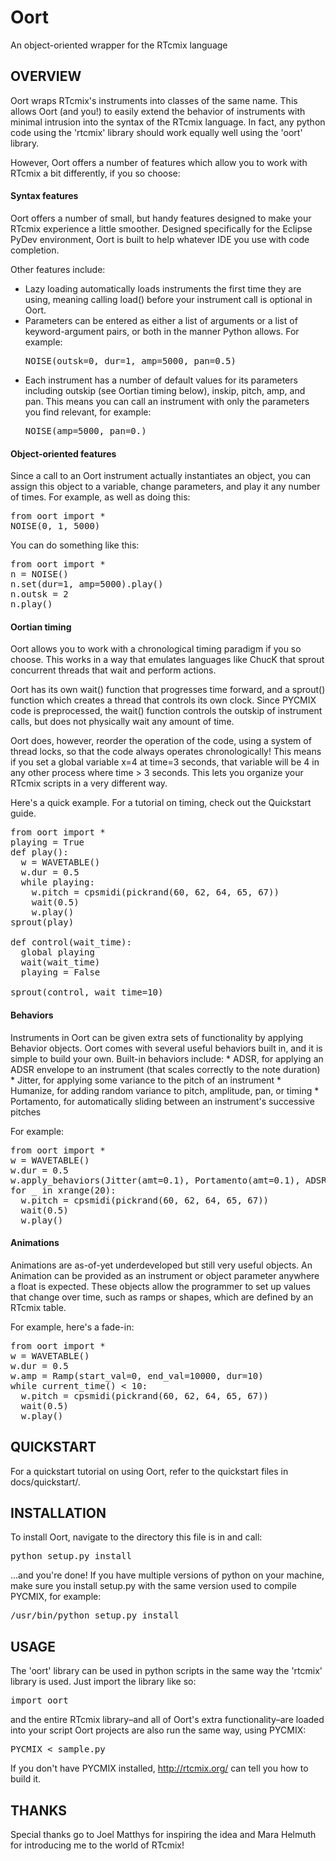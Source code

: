 Oort
====

An object-oriented wrapper for the RTcmix language

OVERVIEW
------
Oort wraps RTcmix's instruments into classes of the same name.  This allows Oort (and you!) to easily extend the behavior of instruments with minimal intrusion into the syntax of the RTcmix language.  In fact, any python code using the 'rtcmix' library should work equally well using the 'oort' library.

However, Oort offers a number of features which allow you to work with RTcmix a bit differently, if you so choose:

<h4>Syntax features</h4>
Oort offers a number of small, but handy features designed to make your RTcmix experience a little smoother.  Designed specifically for the Eclipse PyDev environment, Oort is built to help whatever IDE you use with code completion.  

Other features include:
* Lazy loading automatically loads instruments the first time they are using, meaning calling load() before your instrument call is optional in Oort.
* Parameters can be entered as either a list of arguments or a list of keyword-argument pairs, or both in the manner Python allows.  For example:
  <pre>NOISE(outsk=0, dur=1, amp=5000, pan=0.5)</pre>
* Each instrument has a number of default values for its parameters including outskip (see Oortian timing below), inskip, pitch, amp, and pan.  This means you can call an instrument with only the parameters you find relevant, for example:
  <pre>NOISE(amp=5000, pan=0.)</pre>

<h4>Object-oriented features</h4>
Since a call to an Oort instrument actually instantiates an object, you can assign this object to a variable, change parameters, and play it any number of times.  For example, as well as doing this:
<pre>from oort import *
NOISE(0, 1, 5000)</pre>
You can do something like this:
<pre>
from oort import *
n = NOISE()
n.set(dur=1, amp=5000).play()
n.outsk = 2
n.play()
</pre>

<h4>Oortian timing</h4>
Oort allows you to work with a chronological timing paradigm if you so choose.  This works in a way that emulates languages like ChucK that sprout concurrent threads that wait and perform actions.

Oort has its own wait() function that progresses time forward, and a sprout() function which creates a thread that controls its own clock. Since PYCMIX code is preprocessed, the wait() function controls the outskip of instrument calls, but does not physically wait any amount of time.

Oort does, however, reorder the operation of the code, using a system of thread locks, so that the code always operates chronologically!  This means if you set a global variable x=4 at time=3 seconds, that variable will be 4 in any other process where time > 3 seconds.  This lets you organize your RTcmix scripts in a very different way.

Here's a quick example.  For a tutorial on timing, check out the Quickstart guide.
<pre>
from oort import *
playing = True
def play():
  w = WAVETABLE()
  w.dur = 0.5
  while playing:
    w.pitch = cpsmidi(pickrand(60, 62, 64, 65, 67))
    wait(0.5)
    w.play()
sprout(play)

def control(wait_time):
  global playing
  wait(wait_time)
  playing = False

sprout(control, wait_time=10)
</pre>


<h4>Behaviors</h4>
Instruments in Oort can be given extra sets of functionality by applying Behavior objects. Oort comes with several useful behaviors built in, and it is simple to build your own.  Built-in behaviors include:
* ADSR, for applying an ADSR envelope to an instrument (that scales correctly to the note duration)
* Jitter, for applying some variance to the pitch of an instrument
* Humanize, for adding random variance to pitch, amplitude, pan, or timing
* Portamento, for automatically sliding between an instrument's successive pitches

For example:
<pre>
from oort import *
w = WAVETABLE()
w.dur = 0.5
w.apply_behaviors(Jitter(amt=0.1), Portamento(amt=0.1), ADSR(a=0.05, d=0.1, s=0.2, r=0.5))
for _ in xrange(20):
  w.pitch = cpsmidi(pickrand(60, 62, 64, 65, 67))
  wait(0.5)
  w.play()
</pre>

<h4>Animations</h4>
Animations are as-of-yet underdeveloped but still very useful objects.  An Animation can be provided as an instrument or object parameter anywhere a float is expected.  These objects allow the programmer to set up values that change over time, such as ramps or shapes, which are defined by an RTcmix table.

For example, here's a fade-in:
<pre>
from oort import *
w = WAVETABLE()
w.dur = 0.5
w.amp = Ramp(start_val=0, end_val=10000, dur=10)
while current_time() &lt; 10:
  w.pitch = cpsmidi(pickrand(60, 62, 64, 65, 67))
  wait(0.5)
  w.play()
</pre>


QUICKSTART
------
For a quickstart tutorial on using Oort, refer to the quickstart files in docs/quickstart/.


INSTALLATION
------
To install Oort, navigate to the directory this file is in and call:
<pre>python setup.py install</pre>

...and you're done!  If you have multiple versions of python on your machine, make sure you install setup.py with the same version used to compile PYCMIX, for example:
<pre>/usr/bin/python setup.py install</pre>

USAGE
------
The 'oort' library can be used in python scripts in the same way the 'rtcmix' library is used.  Just import the library like so: 
<pre>import oort</pre>
and the entire RTcmix library–and all of Oort's extra functionality–are loaded into your script  Oort projects are also run the same way, using PYCMIX:
<pre>PYCMIX &lt; sample.py</pre>
If you don't have PYCMIX installed, http://rtcmix.org/ can tell you how to build it.


THANKS
------
Special thanks go to Joel Matthys for inspiring the idea and Mara Helmuth for introducing me to the world of RTcmix!